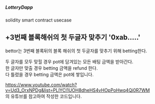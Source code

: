 ##### LotteryDapp
solidity smart contract usecase <br/>

## +3번째 블록해쉬의 첫 두글자 맞추기 '0xab.....'<br/>

bettor는 3번째 블록뒤의 블록 해쉬의 첫 두글자를 맞추기 위해 betting한다.<br/>

두 글자를 모두 맞힐 경우 pot에 담겨있는 모든 배팅 금액을 받아간다. <br/>
한 글자만 맞출 경우 betting 금액을 refund 한다. <br/>
다 틀렸을 경우 betting 금액은 pot에 쌓입니다. <br/>

https://www.youtube.com/watch?v=Ud3_OrxNPDg&list=PLlYCl1UOH8dheHS4vHOpPoHwq4Qi0R7WM <br/>
의 유튜브를 참고하여 작성한 코드입니다.
